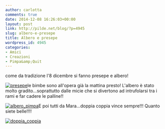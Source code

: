 ```yaml
---
author: carlotta
comments: true
date: 2014-12-08 16:26:03+00:00
layout: post
link: http://pilde.net/blog/?p=4945
slug: albero-e-presepe
title: Albero e presepe
wordpress_id: 4945
categories:
- Amici
- Creazioni
- Pimpa&amp;Quit
---
```


come da tradizione l'8 dicembre si fanno presepe e albero!

[![presepe](http://pilde.net/blog/wp-content/uploads/2014/12/presepe.jpg)](http://pilde.net/blog/wp-content/uploads/2014/12/presepe.jpg)le bimbe sono all'opera già la mattina presto! L'albero è stato molto gradito...soprattutto dalle micie che si divertono ad intrufolarsi tra i rami e far cadere le palline!!

[![albero_pimpa](http://pilde.net/blog/wp-content/uploads/2014/12/albero_pimpa.jpg)](http://pilde.net/blog/wp-content/uploads/2014/12/albero_pimpa.jpg)E poi tutti da Mara...doppia coppia vince sempre!!! Quanto siete belle!!!!

[![doppia_coppia](http://pilde.net/blog/wp-content/uploads/2014/12/doppia_coppia.jpg)](http://pilde.net/blog/wp-content/uploads/2014/12/doppia_coppia.jpg)
